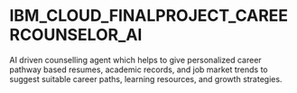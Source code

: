 # IBM_CLOUD_FINALPROJECT_CAREERCOUNSELOR_AI
AI driven counselling agent which helps to give personalized career pathway based  resumes, academic records, and job market trends to suggest suitable career paths, learning resources, and growth strategies.
